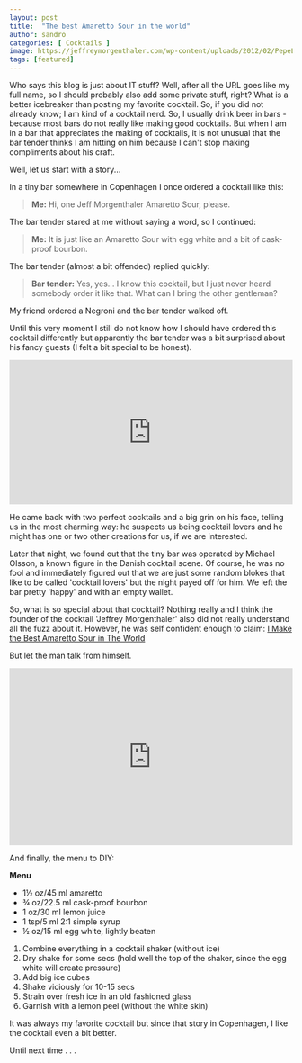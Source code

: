 ```yaml
---
layout: post
title:  "The best Amaretto Sour in the world"
author: sandro
categories: [ Cocktails ]
image: https://jeffreymorgenthaler.com/wp-content/uploads/2012/02/PepeLM_Amaretto_0159-1.jpg
tags: [featured]
---
```

Who says this blog is just about IT stuff? Well, after all the URL goes like my full name, so I should probably also add some private stuff, right? What is a better icebreaker than posting my favorite cocktail. So, if you did not already know; I am kind of a cocktail nerd. So, I usually drink beer in bars - because most bars do not really like making good cocktails. But when I am in a bar that appreciates the making of cocktails, it is not unusual that the bar tender thinks I am hitting on him because I can't stop making compliments about his craft.

Well, let us start with a story...

In a tiny bar somewhere in Copenhagen I once ordered a cocktail like this:
> **Me:** Hi, one Jeff Morgenthaler Amaretto Sour, please.

The bar tender stared at me without saying a word, so I continued:
> **Me:** It is just like an Amaretto Sour with egg white and a bit of cask-proof bourbon.

The bar tender (almost a bit offended) replied quickly:
> **Bar tender:** Yes, yes... I know this cocktail, but I just never heard somebody order it like that. What can I bring the other gentleman? 

My friend ordered a Negroni and the bar tender walked off. 

Until this very moment I still do not know how I should have ordered this cocktail differently but apparently the bar tender was a bit surprised about his fancy guests (I felt a bit special to be honest).
<div style="width:100%;height:0;padding-bottom:51%;position:relative;"><iframe src="https://giphy.com/embed/xUPGcMrahYRsh7iYQU" width="100%" height="100%" style="position:absolute" frameBorder="0" class="giphy-embed" allowFullScreen></iframe></div>

He came back with two perfect cocktails and a big grin on his face, telling us in the most charming way: he suspects us being cocktail lovers and he might has one or two other creations for us, if we are interested. 

Later that night, we found out that the tiny bar was operated by Michael Olsson, a known figure in the Danish cocktail scene. Of course, he was no fool and immediately figured out that we are just some random blokes that like to be called 'cocktail lovers' but the night payed off for him. We left the bar pretty 'happy' and with an empty wallet.

So, what is so special about that cocktail? Nothing really and I think the founder of the cocktail 'Jeffrey Morgenthaler' also did not really understand all the fuzz about it. However, he was self confident enough to claim: [I Make the Best Amaretto Sour in The World
](https://jeffreymorgenthaler.com/i-make-the-best-amaretto-sour-in-the-world/)

But let the man talk from himself.
<p><iframe style="width:100%;" height="315" src="https://www.youtube.com/embed/UH86PCQwBug?rel=0&amp;showinfo=0" frameborder="0" allowfullscreen></iframe></p>

And finally, the menu to DIY:

**Menu**
- 1½ oz/45 ml amaretto
- ¾ oz/22.5 ml cask-proof bourbon
- 1 oz/30 ml lemon juice
- 1 tsp/5 ml 2:1 simple syrup
- ½ oz/15 ml egg white, lightly beaten

1. Combine everything in a cocktail shaker (without ice)
2. Dry shake for some secs (hold well the top of the shaker, since the egg white will create pressure)
3. Add big ice cubes
4. Shake viciously for 10-15 secs
5. Strain over fresh ice in an old fashioned glass
6. Garnish with a lemon peel (without the white skin)

It was always my favorite cocktail but since that story in Copenhagen, I like the cocktail even a bit better.

Until next time . . .
